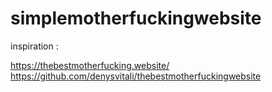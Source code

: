 # simplemotherfuckingwebsite
inspiration :

https://thebestmotherfucking.website/
https://github.com/denysvitali/thebestmotherfuckingwebsite
